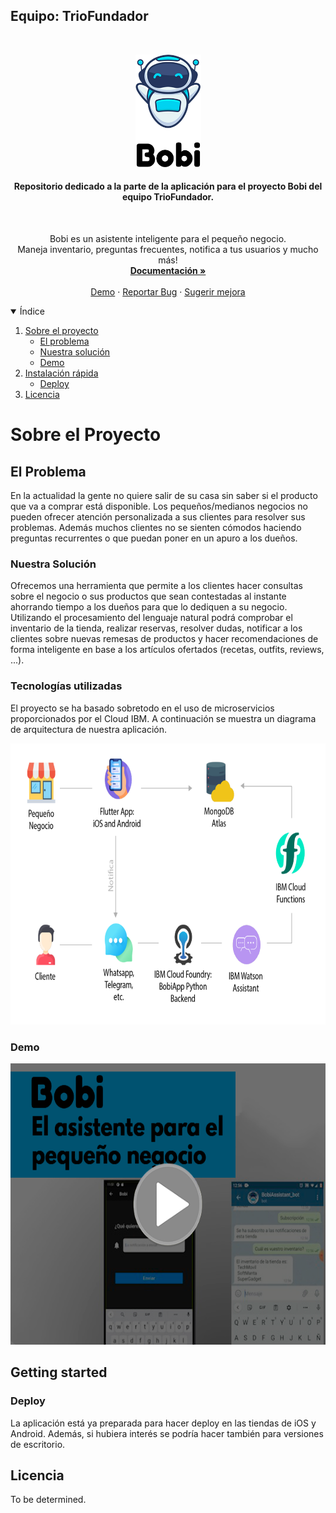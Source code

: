 <!-- PROJECT LOGO -->
<h2>Equipo: TrioFundador</h2>
<br />
<p align="center">
  <a href="https://github.com/lloretalvaro/Bobi_backend/">
    <img src="docs/img/bobiReadmeLogo.png" alt="Bobi" height="180" >
  </a>

<h4>
<p align="center">
    Repositorio dedicado a la parte de la aplicación para el proyecto Bobi del equipo TrioFundador.
  </h4>
  <br />
  <p align="center">
    Bobi es un asistente inteligente para el pequeño negocio.
  <br />
  Maneja inventario, preguntas frecuentes, notifica a tus usuarios y mucho más!
    <br />
    <a href="#"><strong>Documentación »</strong></a>
    <br />
    <br />
    <a href="#">Demo</a>
    ·
    <a href="https://github.com/lloretalvaro/Bobi_app/issues">Reportar Bug</a>
    ·
    <a href="https://github.com/lloretalvaro/Bobi_app/issues">Sugerir mejora</a>
  </p>
</p>



<!-- TABLE OF CONTENTS -->
<details open="open">
  <summary>Índice</summary>
  <ol>
    <li>
      <a href="#sobre-el-proyecto">Sobre el proyecto</a>
      <ul>
        <li><a href="#el-problema">El problema</a></li>
        <li><a href="#nuestra-solución">Nuestra solución</a></li>
        <li><a href="#demo">Demo</a></li>
      </ul>
    </li>
    <li>
      <a href="#getting-started">Instalación rápida</a>
      <ul>
        <li><a href="#deploy">Deploy</a></li>
      </ul>
    </li>
    <li><a href="#licencia">Licencia</a></li>
  </ol>
</details>



<!-- ABOUT THE PROJECT -->
# Sobre el Proyecto
## El Problema

En la actualidad la gente no quiere salir de su casa sin saber si el producto que va a comprar está disponible. Los pequeños/medianos negocios no pueden ofrecer atención personalizada a sus clientes para resolver sus problemas. Además muchos clientes no se sienten cómodos haciendo preguntas recurrentes o que puedan poner en un apuro a los dueños.

### Nuestra Solución

Ofrecemos una herramienta que permite a los clientes hacer consultas sobre el negocio o sus productos que sean contestadas al instante ahorrando tiempo a los dueños para que lo dediquen a su negocio. Utilizando el procesamiento del lenguaje natural podrá comprobar el inventario de la tienda, realizar reservas, resolver dudas, notificar a los clientes sobre nuevas remesas de productos y hacer recomendaciones de forma inteligente en base a los artículos ofertados (recetas, outfits, reviews, ...).

### Tecnologías utilizadas

El proyecto se ha basado sobretodo en el  uso de microservicios proporcionados por el Cloud IBM. A continuación se muestra un diagrama de arquitectura de nuestra aplicación.

<img src="docs/img/bobiArchitecture.png" height="450px">


### Demo

<a href="https://www.youtube.com/watch?v=izRvd5BBlAQ">
<img src="docs/img/demoIBM_Moment.png" height="450px">
</a>


<!-- GETTING STARTED -->
## Getting started

### Deploy

La aplicación está ya preparada para hacer deploy en las tiendas de iOS y Android. Además, si hubiera interés se podría hacer también para versiones de escritorio.

<!-- LICENSE -->
## Licencia

To be determined.


